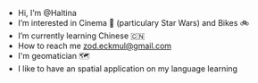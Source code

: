 - Hi, I’m @Haltina
- I’m interested in Cinema 🎦 (particulary Star Wars) and Bikes 🚲
- I’m currently learning Chinese 🇨🇳
- How to reach me zod.eckmul@gmail.com
- I'm geomatician 🗺️
- I like to have an spatial application on my language learning

<!---
Haltina/Haltina is a ✨ special ✨ repository because its `README.md` (this file) appears on your GitHub profile.
You can click the Preview link to take a look at your changes.
--->
